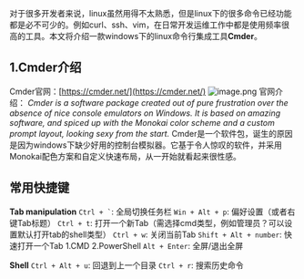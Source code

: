 对于很多开发者来说，linux虽然用得不太熟悉，但是linux下的很多命令已经功能都是必不可少的。例如curl、ssh、vim，在日常开发运维工作中都是使用频率很高的工具。本文将介绍一款windows下的linux命令行集成工具**Cmder**。

## 1.Cmder介绍
Cmder官网：[https://cmder.net/](https://cmder.net/)
![image.png](0)
官网介绍：
*Cmder is a software package created out of pure frustration over the absence of nice console emulators on Windows. It is based on amazing software, and spiced up with the Monokai color scheme and a custom prompt layout, looking sexy from the start.*
Cmder是一个软件包，诞生的原因是因为windows下缺少好用的控制台模拟器。它基于令人惊叹的软件，并采用Monokai配色方案和自定义快速布局，从一开始就看起来很性感。

## 常用快捷键

**Tab manipulation**
`` Ctrl + ` ``: 全局切换任务栏
`Win + Alt + p`: 偏好设置（或者右键Tab标题）
`Ctrl + t`: 打开一个新Tab（需选择cmd类型，例如管理员？可以设置默认打开tab的shell类型）
`Ctrl + w`: 关闭当前Tab
`Shift + Alt + number`: 快速打开一个Tab
	1.CMD
	2.PowerShell
`Alt + Enter`: 全屏/退出全屏

**Shell**
`Ctrl + Alt + u`: 回退到上一个目录
`Ctrl + r`: 搜索历史命令

